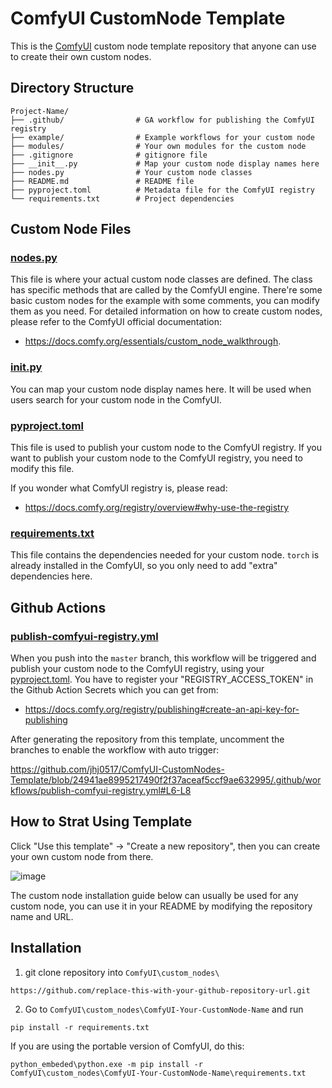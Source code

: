# ComfyUI CustomNode Template

This is the [ComfyUI](https://github.com/comfyanonymous/ComfyUI) custom node template repository that anyone can use to create their own custom nodes.

## Directory Structure
```
Project-Name/
├── .github/                # GA workflow for publishing the ComfyUI registry 
├── example/                # Example workflows for your custom node
├── modules/                # Your own modules for the custom node
├── .gitignore              # gitignore file 
├── __init__.py             # Map your custom node display names here 
├── nodes.py                # Your custom node classes  
├── README.md               # README file
├── pyproject.toml          # Metadata file for the ComfyUI registry
└── requirements.txt        # Project dependencies 
```

## Custom Node Files

### [nodes.py](https://github.com/jhj0517/ComfyUI-CustomNodes-Template/tree/master/nodes.py)
This file is where your actual custom node classes are defined. The class has specific methods that are called by the ComfyUI engine.
There're some basic custom nodes for the example with some comments, you can modify them as you need.
For detailed information on how to create custom nodes, please refer to the ComfyUI official documentation: 
- https://docs.comfy.org/essentials/custom_node_walkthrough.

### [__init__.py](https://github.com/jhj0517/ComfyUI-CustomNodes-Template/tree/master/__init__.py)
You can map your custom node display names here. It will be used when users search for your custom node in the ComfyUI.

### [pyproject.toml](https://github.com/jhj0517/ComfyUI-CustomNodes-Template/tree/master/pyproject.toml)
This file is used to publish your custom node to the ComfyUI registry. If you want to publish your custom node to the ComfyUI registry, you need to modify this file.

If you wonder what ComfyUI registry is, please read:

- https://docs.comfy.org/registry/overview#why-use-the-registry

### [requirements.txt](https://github.com/jhj0517/ComfyUI-CustomNodes-Template/tree/master/requirements.txt)
This file contains the dependencies needed for your custom node. `torch` is already installed in the ComfyUI, so you only need to add "extra" dependencies here.

## Github Actions

### [publish-comfyui-registry.yml](https://github.com/jhj0517/ComfyUI-CustomNodes-Template/tree/master/.github/workflows/publish-comfyui-registry.yml)
When you push into the `master` branch, this workflow will be triggered and publish your custom node to the ComfyUI registry, using your [pyproject.toml](https://github.com/jhj0517/ComfyUI-CustomNodes-Template/tree/master/pyproject.toml).
You have to register your "REGISTRY_ACCESS_TOKEN" in the Github Action Secrets which you can get from:
- https://docs.comfy.org/registry/publishing#create-an-api-key-for-publishing

After generating the repository from this template, uncomment the branches to enable the workflow with auto trigger:

https://github.com/jhj0517/ComfyUI-CustomNodes-Template/blob/24941ae8995217490f2f37aceaf5ccf9ae632995/.github/workflows/publish-comfyui-registry.yml#L6-L8

## How to Strat Using Template

Click "Use this template" -> "Create a new repository", then you can create your own custom node from there.

![image](https://github.com/user-attachments/assets/fab4da53-0458-4e88-adc1-5bb5d341a511)


The custom node installation guide below can usually be used for any custom node, you can use it in your README by modifying the repository name and URL.
## Installation

1. git clone repository into `ComfyUI\custom_nodes\`
```
https://github.com/replace-this-with-your-github-repository-url.git
```

2. Go to `ComfyUI\custom_nodes\ComfyUI-Your-CustomNode-Name` and run
```
pip install -r requirements.txt
```

If you are using the portable version of ComfyUI, do this:
```
python_embeded\python.exe -m pip install -r ComfyUI\custom_nodes\ComfyUI-Your-CustomNode-Name\requirements.txt
```


